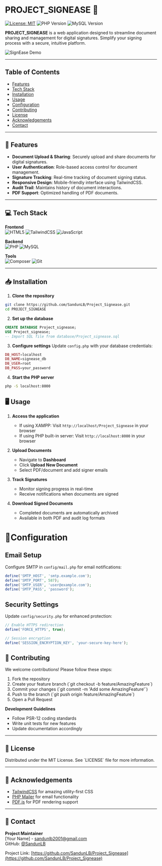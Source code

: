# PROJECT_SIGNEASE 🌟

[![License: MIT](https://img.shields.io/badge/License-MIT-blue.svg)](https://opensource.org/licenses/MIT)
![PHP Version](https://img.shields.io/badge/PHP-8.x-777BB4?logo=php)
![MySQL Version](https://img.shields.io/badge/MySQL-8.x-4479A1?logo=mysql)

**PROJECT_SIGNEASE** is a web application designed to streamline document sharing and management for digital signatures. Simplify your signing process with a secure, intuitive platform.

![SignEase Demo](https://via.placeholder.com/800x400.png?text=SignEase+Interface+Demo)

---

## Table of Contents
- [Features](#-features)
- [Tech Stack](#-tech-stack)
- [Installation](#-installation)
- [Usage](#-usage)
- [Configuration](#-configuration)
- [Contributing](#-contributing)
- [License](#-license)
- [Acknowledgements](#-acknowledgements)
- [Contact](#-contact)

---

## 🚀 Features

- **Document Upload & Sharing**: Securely upload and share documents for digital signatures.
- **User Authentication**: Role-based access control for document management.
- **Signature Tracking**: Real-time tracking of document signing status.
- **Responsive Design**: Mobile-friendly interface using TailwindCSS.
- **Audit Trail**: Maintains history of document interactions.
- **PDF Support**: Optimized handling of PDF documents.

---

## 💻 Tech Stack

**Frontend**  
![HTML5](https://img.shields.io/badge/HTML5-E34F26?logo=html5&logoColor=white)
![TailwindCSS](https://img.shields.io/badge/TailwindCSS-06B6D4?logo=tailwind-css)
![JavaScript](https://img.shields.io/badge/JavaScript-F7DF1E?logo=javascript)

**Backend**  
![PHP](https://img.shields.io/badge/PHP-777BB4?logo=php)
![MySQL](https://img.shields.io/badge/MySQL-4479A1?logo=mysql)

**Tools**  
![Composer](https://img.shields.io/badge/Composer-885630?logo=composer)
![Git](https://img.shields.io/badge/Git-F05032?logo=git)

---

## 📥 Installation

1. **Clone the repository**
  ```bash
  git clone https://github.com/SandunLB/Project_Signease.git
  cd PROJECT_SIGNEASE
  ```

2. **Set up the database**
  ```sql
  CREATE DATABASE Project_signease;
  USE Project_signease;
  -- Import SQL file from database/Project_signease.sql
  ```

3. **Configure settings**
  Update `config.php` with your database credentials:
  ```php
  DB_HOST=localhost
  DB_NAME=signease_db
  DB_USER=root
  DB_PASS=your_password
  ```

4. **Start the PHP server**
  ```bash
  php -S localhost:8000
  ```

## 🖥️ Usage

1. **Access the application**
   - If using XAMPP: Visit `http://localhost/Project_Signease` in your browser
   - If using PHP built-in server: Visit `http://localhost:8000` in your browser

2. **Upload Documents**
   - Navigate to **Dashboard**
   - Click **Upload New Document**
   - Select PDF/document and add signer emails

3. **Track Signatures**
   - Monitor signing progress in real-time
   - Receive notifications when documents are signed

4. **Download Signed Documents**
   - Completed documents are automatically archived
   - Available in both PDF and audit log formats

# 🔧Configuration

## Email Setup
Configure SMTP in `config/mail.php` for email notifications:

```php
define('SMTP_HOST', 'smtp.example.com');
define('SMTP_PORT', 587);
define('SMTP_USER', 'user@example.com');
define('SMTP_PASS', 'password');
```

## Security Settings
Update `config/security.php` for enhanced protection:

```php
// Enable HTTPS redirection
define('FORCE_HTTPS', true);

// Session encryption
define('SESSION_ENCRYPTION_KEY', 'your-secure-key-here');
```

## 🤝 Contributing

We welcome contributions! Please follow these steps:
1. Fork the repository
2. Create your feature branch (\`git checkout -b feature/AmazingFeature\`)
3. Commit your changes (\`git commit -m 'Add some AmazingFeature'\`)
4. Push to the branch (\`git push origin feature/AmazingFeature\`)
5. Open a Pull Request

**Development Guidelines**
- Follow PSR-12 coding standards
- Write unit tests for new features
- Update documentation accordingly

---

## 📄 License

Distributed under the MIT License. See \`LICENSE\` file for more information.

---

## 🙏 Acknowledgements

- [TailwindCSS](https://tailwindcss.com) for amazing utility-first CSS
- [PHP Mailer](https://github.com/PHPMailer/PHPMailer) for email functionality
- [PDF.js](https://mozilla.github.io/pdf.js/) for PDF rendering support

---

## 📧 Contact

**Project Maintainer**  
[Your Name] - [sandunlb2001@gmail.com](mailto:sandunlb2001@gmail.com)  
GitHub: [@SandunLB](https://github.com/SandunLB)

Project Link: [https://github.com/SandunLB/Project_Signease](https://github.com/SandunLB/Project_Signease)
